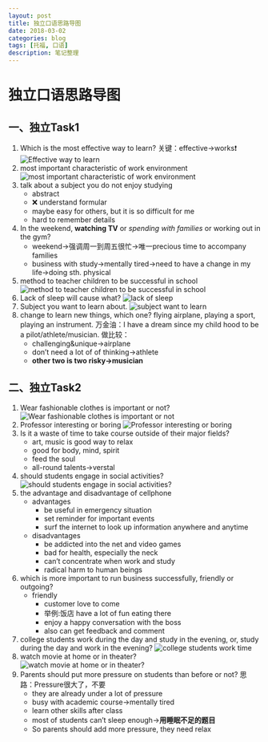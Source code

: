 ```yaml
---
layout: post
title: 独立口语思路导图
date: 2018-03-02
categories: blog
tags: [托福, 口语]
description: 笔记整理
---
```

# 独立口语思路导图
## 一、独立Task1
1. Which is the most effective way to learn?
	关键：effective→works❗️ 
	![](https://ws4.sinaimg.cn/large/006tNc79ly1foy8hn8rjtj31kw0l2agy.jpg "Effective way to learn")
2. most important characteristic of work environment
	![](https://ws1.sinaimg.cn/large/006tNc79ly1foya8ft3rzj31kw0pmqb7.jpg "most important characteristic of work environment")
3. talk about a subject you do not enjoy studying
	- abstract
	- ❌ understand formular
	- maybe easy for others, but it is so difficult for me
	- hard to remember details
4. In the weekend, **watching TV** or _spending with families_ or working out in the gym?
	- weekend→强调周一到周五很忙→唯一precious time to accompany families
	- business with study→mentally tired→need to have a change in my life→doing sth. physical 
5. method to teacher children to be successful in school
	![](https://ws1.sinaimg.cn/large/006tNc79ly1foybdkohn4j31260hs0vi.jpg "method to teacher children to be successful in school")
6. Lack of sleep will cause what?
	![](https://ws1.sinaimg.cn/large/006tNc79ly1foyc6vffxfj31fy0qyjw8.jpg "lack of sleep")
7. Subject you want to learn about.
	![](https://ws2.sinaimg.cn/large/006tNc79ly1foyef4nef0j31hg0fydj5.jpg "subject want to learn")
8. change to learn new things, which one? flying airplane, playing a sport, playing an instrument.
	万金油：I have a dream since my child hood to be a pilot/athlete/musician.
	做比较：
	- challenging&unique→airplane
	- don’t need a lot of of thinking→athlete
	- **other two is two risky→musician**         
## 二、独立Task2
1. Wear fashionable clothes is important or not?
	![](https://ws1.sinaimg.cn/large/006tNc79ly1foy8t46a63j31kw0pa79y.jpg "Wear fashionable clothes is important or not")
2. Professor interesting or boring
	![](https://ws2.sinaimg.cn/large/006tNc79ly1foyagsii9oj31kw0pyagg.jpg "Professor interesting or boring")
3. Is it a waste of time to take course outside of their major fields?
	- art, music is good way to relax
	- good for body, mind, spirit
	- feed the soul
	- all-round talents→verstal
4. should students engage in social activities?
	![](https://ws4.sinaimg.cn/large/006tNc79ly1foybitc0mwj31cq0dodi6.jpg "should students engage in social activities?")
5. the advantage and disadvantage of cellphone
	- advantages
		- be useful in emergency situation
		- set reminder for important events
		- surf the internet to look up information anywhere and anytime
	- disadvantages
		- be addicted into the net and video games
		- bad for health, especially the neck
		- can’t concentrate when work and study
		- radical harm to human beings
6. which is more important to run business successfully, friendly or outgoing?
	- friendly
		- customer love to come
		- 举例:饭店 have a lot of fun eating there
		- enjoy a happy conversation with the boss
		- also can get feedback and comment
7. college students work during the day and study in the evening, or, study during the day and work in the evening?
	![](https://ws2.sinaimg.cn/large/006tNc79ly1foycdt7l9rj31f20ksdk1.jpg "college students work time")
8. watch movie at home or in theater?
	![](https://ws2.sinaimg.cn/large/006tNc79ly1foyekr1laij319c0o0dk4.jpg "watch movie at home or in theater?")
9. Parents should put more pressure on students than before or not?
	思路：Pressure很大了，不要
	- they are already under a lot of pressure
	- busy with academic course→mentally tired
	- learn other skills after class
	- most of students can’t sleep enough→**用睡眠不足的题目**
	- So parents should add more pressure, they need relax

